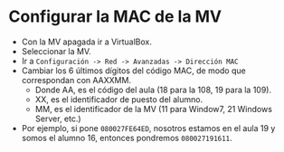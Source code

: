 
# Configurar la MAC de la MV

* Con la MV apagada ir a VirtualBox.
* Seleccionar la MV.
* Ir a `Configuración -> Red -> Avanzadas -> Dirección MAC`
* Cambiar los 6 últimos dígitos del código MAC, de modo que correspondan con
AAXXMM.
    * Donde AA, es el código del aula (18 para la 108, 19 para la 109).
    * XX, es el identificador de puesto del alumno.
    * MM, es el identificador de la MV (11 para Window7, 21 Windows Server, etc.)
* Por ejemplo, si pone `080027FE64ED`, nosotros estamos en el aula 19 y somos el
alumno 16, entonces pondremos `080027191611`.
